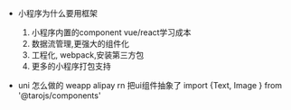 - 小程序为什么要用框架
  1. 小程序内置的component  vue/react学习成本
  2. 数据流管理,更强大的组件化
  3. 工程化, webpack,安装第三方包
  4. 更多的小程序打包支持

- uni 怎么做的
  weapp  alipay rn
  把ui组件抽象了 import {Text, Image }
  from '@tarojs/components'  
